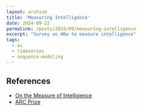```yaml
---
layout: archive
title: 'Measuring Intelligence'
date: 2024-09-22
permalink: /posts/2024/09/measuring-intelligence
excerpt: "Survey on HOw to measure intelligence"
tags:
  - ai
  - timeseries
  - sequence-modeling
---  
```


## References
- [On the Measure of Intelligence](https://arxiv.org/abs/1911.01547)
- [ARC Prize](https://arcprize.org/guide)